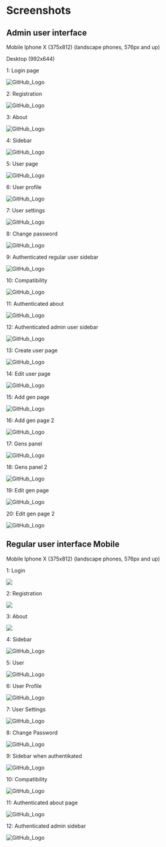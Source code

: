 # Screenshots

## Admin user interface

Mobile Iphone X (375x812) (landscape phones, 576px and up)

Desktop (992x644)

1: Login page

![GitHub_Logo](/i/desktop/1.login.png)

2: Registration

![GitHub_Logo](/i/desktop/2.reg.png)

3: About

![GitHub_Logo](/i/desktop/3.about.png)

4: Sidebar

![GitHub_Logo](/i/desktop/4.sidebar.png)

5: User page

![GitHub_Logo](/i/desktop/5.user.png)

6: User profile

![GitHub_Logo](/i/desktop/6.userProfile.png)

7: User settings

![GitHub_Logo](/i/desktop/7.userSettings.png)

8: Change password

![GitHub_Logo](/i/desktop/8.changePas.png)

9: Authenticated regular user sidebar

![GitHub_Logo](/i/desktop/9.authRegSidebar.png)

10: Compatibility

![GitHub_Logo](/i/desktop/10.compat.png)

11: Authenticated about

![GitHub_Logo](/i/desktop/11.authAbout.png)

12: Authenticated admin user sidebar

![GitHub_Logo](/i/desktop/12.authAdminSidebar.png)

13: Create user page

![GitHub_Logo](/i/desktop/13.adminCreateUser.png)

14: Edit user page

![GitHub_Logo](/i/desktop/14.adminCreateUser(edituser).png)

15: Add gen page

![GitHub_Logo](/i/desktop/15.adminGenAdd1.png)

16: Add gen page 2

![GitHub_Logo](/i/desktop/16.adminGenAdd2.png)

17: Gens panel

![GitHub_Logo](/i/desktop/17.adminUserGens1.png)

18: Gens panel 2

![GitHub_Logo](/i/desktop/18.adminUserGens2.png)

19: Edit gen page

![GitHub_Logo](/i/desktop/19.adminEditGen1.png)

20: Edit gen page 2

![GitHub_Logo](/i/desktop/20.adminEditGen2.png)
## Regular user interface Mobile

Mobile Iphone X (375x812) (landscape phones, 576px and up)

1: Login

![](/i/phone/1.login.png)

2: Registration

![](/i/phone/2.reg.png)

3: About

![](/i/phone/3.about.png)

4: Sidebar

![GitHub_Logo](/i/phone/4.sidebar.png)

5: User

![GitHub_Logo](/i/phone/5.user.png)

6: User Profile

![GitHub_Logo](/i/phone/6.userProfile.png)

7: User Settings

![GitHub_Logo](/i/phone/7.userSettings.png)

8: Change Password

![GitHub_Logo](/i/phone/8.changePas.png)

9: Sidebar when authentikated

![GitHub_Logo](/i/phone/9.authRegSidebar.png)

10: Compatibility

![GitHub_Logo](/i/phone/10.compat.png)

11: Authenticated about page

![GitHub_Logo](/i/phone/11.authAbout.png)

12: Authenticated admin sidebar

![GitHub_Logo](/i/phone/12.authAdminSidebar.png)